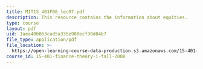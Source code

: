 ```yaml
---
title: MIT15_401F08_lec07.pdf
description: This resource contains the information about equities.
type: course
layout: pdf
uid: 1aea40b063cad5a335e980ecf30d84b7
file_type: application/pdf
file_location: >-
  https://open-learning-course-data-production.s3.amazonaws.com/15-401-finance-theory-i-fall-2008/1aea40b063cad5a335e980ecf30d84b7_MIT15_401F08_lec07.pdf
course_id: 15-401-finance-theory-i-fall-2008
---
```

